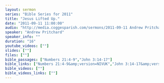 ```yaml
---
layout: sermon
series: "Bible Series for 2011"
title: "Jesus Lifted Up."
date: "2011-09-11 11:00:00"
audio: "http://media.coggesparish.com/sermons/2011-09-11 Andrew Pritchard.mp3"
speaker: "Andrew Pritchard"
speaker_info: ""
duration: "16"
youtube_videos: [""]
slides: [""]
files: [""]
bible_passages: ["Numbers 21:4-9","John 3:14-17"]
bible_links: ["Numbers 21:4-9&amp;version=NIVUK","John 3:14-17&amp;version=NIVUK"]
bible_videos: [""]
bible_videos_links: [""]
---
```

